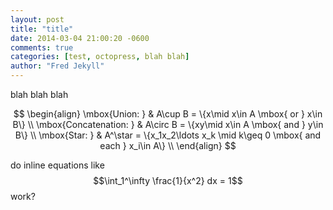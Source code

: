```yaml
---
layout: post
title: "title"
date: 2014-03-04 21:00:20 -0600
comments: true
categories: [test, octopress, blah blah]
author: "Fred Jekyll"
---
```


blah blah blah

$$
\begin{align}
\mbox{Union: } & A\cup B = \{x\mid x\in A \mbox{ or } x\in B\} \\
\mbox{Concatenation: } & A\circ B  = \{xy\mid x\in A \mbox{ and } y\in B\} \\
\mbox{Star: } & A^\star  = \{x_1x_2\ldots x_k \mid  k\geq 0 \mbox{ and each } x_i\in A\} \\
\end{align}
$$

do inline equations like $$\int_1^\infty \frac{1}{x^2} dx = 1$$ work?
